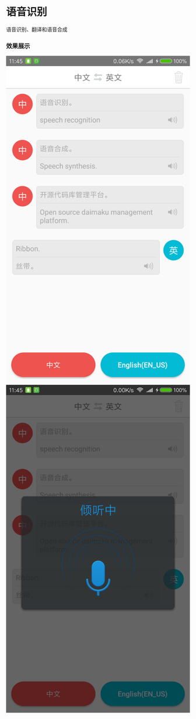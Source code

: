 # 语音识别
语音识别、翻译和语音合成

### 效果展示
![Alt text](https://github.com/innocall/xfspeech/blob/master/img/device-2017-10-13-114508.png)
![Alt text](https://github.com/innocall/xfspeech/blob/master/img/device-2017-10-13-114529.png)

